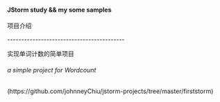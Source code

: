 <h4>JStorm study && my some samples</h4>

<div>
	<div>
		<p>项目介绍</p>
	</div>
   <p>------------------------------------------</p>
	实现单词计数的简单项目
	<h6>a simple project for Wordcount</h6>(https://github.com/johnneyChiu/jstorm-projects/tree/master/firststorm)
	 
	 
</div>

